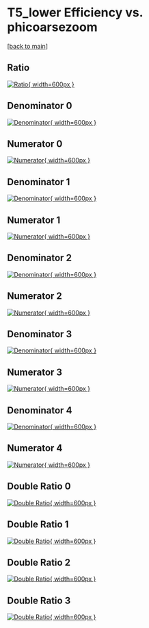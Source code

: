 # T5_lower Efficiency vs. phicoarsezoom

[[back to main](./)]



## Ratio

[![Ratio](../mtv/var/T5_lower_xtr_11_0_eff_phicoarsezoom.png){ width=600px }](../mtv/var/T5_lower_xtr_11_0_eff_phicoarsezoom.pdf)

## Denominator 0

[![Denominator](../mtv/den/T5_lower_xtr_11_0_eff_phicoarsezoom_den0.png){ width=600px }](../mtv/den/T5_lower_xtr_11_0_eff_phicoarsezoom_den0.pdf)

## Numerator 0

[![Numerator](../mtv/num/T5_lower_xtr_11_0_eff_phicoarsezoom_num0.png){ width=600px }](../mtv/num/T5_lower_xtr_11_0_eff_phicoarsezoom_num0.pdf)

## Denominator 1

[![Denominator](../mtv/den/T5_lower_xtr_11_0_eff_phicoarsezoom_den1.png){ width=600px }](../mtv/den/T5_lower_xtr_11_0_eff_phicoarsezoom_den1.pdf)

## Numerator 1

[![Numerator](../mtv/num/T5_lower_xtr_11_0_eff_phicoarsezoom_num1.png){ width=600px }](../mtv/num/T5_lower_xtr_11_0_eff_phicoarsezoom_num1.pdf)

## Denominator 2

[![Denominator](../mtv/den/T5_lower_xtr_11_0_eff_phicoarsezoom_den2.png){ width=600px }](../mtv/den/T5_lower_xtr_11_0_eff_phicoarsezoom_den2.pdf)

## Numerator 2

[![Numerator](../mtv/num/T5_lower_xtr_11_0_eff_phicoarsezoom_num2.png){ width=600px }](../mtv/num/T5_lower_xtr_11_0_eff_phicoarsezoom_num2.pdf)

## Denominator 3

[![Denominator](../mtv/den/T5_lower_xtr_11_0_eff_phicoarsezoom_den3.png){ width=600px }](../mtv/den/T5_lower_xtr_11_0_eff_phicoarsezoom_den3.pdf)

## Numerator 3

[![Numerator](../mtv/num/T5_lower_xtr_11_0_eff_phicoarsezoom_num3.png){ width=600px }](../mtv/num/T5_lower_xtr_11_0_eff_phicoarsezoom_num3.pdf)

## Denominator 4

[![Denominator](../mtv/den/T5_lower_xtr_11_0_eff_phicoarsezoom_den4.png){ width=600px }](../mtv/den/T5_lower_xtr_11_0_eff_phicoarsezoom_den4.pdf)

## Numerator 4

[![Numerator](../mtv/num/T5_lower_xtr_11_0_eff_phicoarsezoom_num4.png){ width=600px }](../mtv/num/T5_lower_xtr_11_0_eff_phicoarsezoom_num4.pdf)

## Double Ratio 0

[![Double Ratio](../mtv/ratio/T5_lower_xtr_11_0_eff_phicoarsezoom_ratio0.png){ width=600px }](../mtv/ratio/T5_lower_xtr_11_0_eff_phicoarsezoom_ratio0.pdf)

## Double Ratio 1

[![Double Ratio](../mtv/ratio/T5_lower_xtr_11_0_eff_phicoarsezoom_ratio1.png){ width=600px }](../mtv/ratio/T5_lower_xtr_11_0_eff_phicoarsezoom_ratio1.pdf)

## Double Ratio 2

[![Double Ratio](../mtv/ratio/T5_lower_xtr_11_0_eff_phicoarsezoom_ratio2.png){ width=600px }](../mtv/ratio/T5_lower_xtr_11_0_eff_phicoarsezoom_ratio2.pdf)

## Double Ratio 3

[![Double Ratio](../mtv/ratio/T5_lower_xtr_11_0_eff_phicoarsezoom_ratio3.png){ width=600px }](../mtv/ratio/T5_lower_xtr_11_0_eff_phicoarsezoom_ratio3.pdf)

